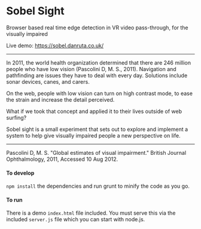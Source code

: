Sobel Sight
===
Browser based real time edge detection in VR video pass-through, for the visually impaired

Live demo: https://sobel.danruta.co.uk/

---

In 2011, the world health organization determined that there are 246 million people who have low vision (Pascolini D, M. S., 2011). Navigation and pathfinding are issues they have to deal with every day. Solutions include sonar devices, canes, and carers.

On the web, people with low vision can turn on high contrast mode, to ease the strain and increase the detail perceived.

What if we took that concept and applied it to their lives outside of web surfing?

Sobel sight is a small experiment that sets out to explore and implement a system to help give visually impaired people a new perspective on life.

---
Pascolini D, M. S. "Global estimates of visual impairment." British Journal Ophthalmology, 2011, Accessed 10 Aug 2012.


#### To develop
```npm install``` the dependencies and run grunt to minify the code as you go.

#### To run
There is a demo ```index.html``` file included. You must serve this via the included ```server.js``` file which you can start with node.js.